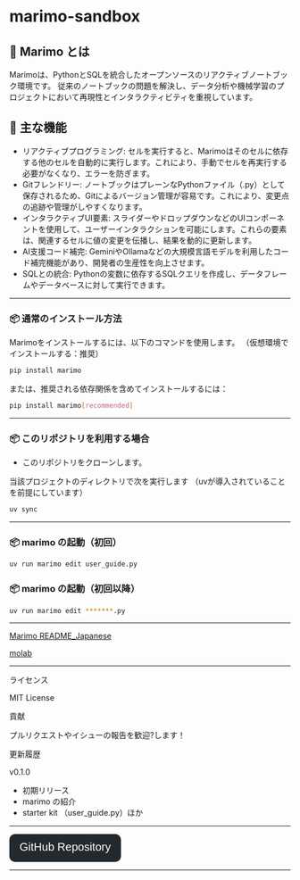 # marimo-sandbox

## 🐍 Marimo とは

Marimoは、PythonとSQLを統合したオープンソースのリアクティブノートブック環境です。
従来のノートブックの問題を解決し、データ分析や機械学習のプロジェクトにおいて再現性とインタラクティビティを重視しています。


## 🚀 主な機能

- リアクティブプログラミング: セルを実行すると、Marimoはそのセルに依存する他のセルを自動的に実行します。これにより、手動でセルを再実行する必要がなくなり、エラーを防ぎます。
- Gitフレンドリー: ノートブックはプレーンなPythonファイル（.py）として保存されるため、Gitによるバージョン管理が容易です。これにより、変更点の追跡や管理がしやすくなります。
- インタラクティブUI要素: スライダーやドロップダウンなどのUIコンポーネントを使用して、ユーザーインタラクションを可能にします。これらの要素は、関連するセルに値の変更を伝播し、結果を動的に更新します。
- AI支援コード補完: GeminiやOllamaなどの大規模言語モデルを利用したコード補完機能があり、開発者の生産性を向上させます。
- SQLとの統合: Pythonの変数に依存するSQLクエリを作成し、データフレームやデータベースに対して実行できます。

---

### 📦 通常のインストール方法

Marimoをインストールするには、以下のコマンドを使用します。
（仮想環境でインストールする：推奨）

```bash
pip install marimo
```
または、推奨される依存関係を含めてインストールするには：
```bash
pip install marimo[recommended]
```

---

### 📦 このリポジトリを利用する場合

- このリポジトリをクローンします。

当該プロジェクトのディレクトリで次を実行します
（uvが導入されていることを前提にしています）

```bash
uv sync
```

---

### 📦 marimo の起動（初回）

```bash
uv run marimo edit user_guide.py
```

### 📦 marimo の起動（初回以降）

```bash
uv run marimo edit *******.py
```

---

[Marimo README_Japanese](https://github.com/marimo-team/marimo/blob/main/README_Japanese.md)


[molab](https://molab.marimo.io/notebooks)

---
ライセンス

MIT License

貢献

プルリクエストやイシューの報告を歓迎?します！

更新履歴

v0.1.0

- 初期リリース
- marimo の紹介
- starter kit （user_guide.py）ほか
---

<svg xmlns="http://www.w3.org/2000/svg" width="200" height="50" viewBox="0 0 200 50">
  <a href="https://github.com/watanabe3tipapa/marimo-sandbox" target="_blank">
    <rect width="200" height="50" rx="10" fill="#24292e"/>
    <text x="50%" y="50%" alignment-baseline="middle" text-anchor="middle" fill="#ffffff" font-size="20" font-family="Arial">GitHub Repository</text>
  </a>
</svg>


---
